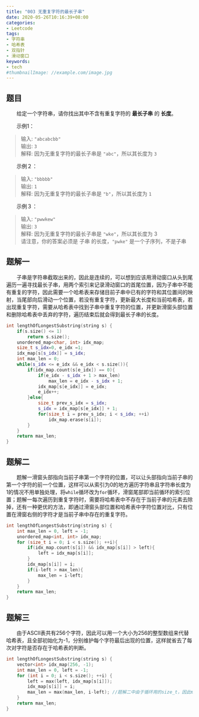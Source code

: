 ```yaml
---
title: "003 无重复字符的最长子串"
date: 2020-05-26T10:16:39+08:00
categories:
- Leetcode
tags:
- 字符串
- 哈希表
- 双指针
- 滑动窗口
keywords:
- tech
#thumbnailImage: //example.com/image.jpg
---
```


<!--more-->

## 题目
　　给定一个字符串，请你找出其中不含有重复字符的 **最长子串** 的 **长度**。

　　示例1：
> 输入: `"abcabcbb"`  
> 输出: `3`  
> 解释: 因为无重复字符的最长子串是 `"abc"`，所以其长度为 `3`

　　示例２：
> 输入: `"bbbbb"`  
> 输出: `1`  
> 解释: 因为无重复字符的最长子串是 `"b"`，所以其长度为 `1`

　　示例３：
> 输入: `"pwwkew"`  
> 输出: `3`  
> 解释: 因为无重复字符的最长子串是 `"wke"`，所以其长度为 3  
> 请注意，你的答案必须是 子串 的长度，`"pwke"` 是一个子序列，不是子串

## 题解一
　　子串是字符串截取出来的，因此是连续的，可以想到应该用滑动窗口从头到尾遍历一遍寻找最长子串，用两个索引来记录滑动窗口的首尾位置，因为子串中不能有重复的字符，因此需要一个哈希表来存储目前子串中已有的字符和其位置间的映射，当尾部向后滑动一个位置，若没有重复字符，更新最大长度和当前哈希表，若出现重复字符，需要从哈希表中找到子串中重复字符的位置，并更新滑窗头部位置和删除哈希表中丢弃的字符，遍历结束后就会得到最长子串的长度。
```cpp
int lengthOfLongestSubstring(string s) {
    if(s.size() <= 1)
        return s.size();
    unordered_map<char, int> idx_map;
    size_t s_idx=0, e_idx =1;
    idx_map[s[s_idx]] = s_idx;
    int max_len = 0;
    while(s_idx <= e_idx && e_idx < s.size()){
        if(idx_map.count(s[e_idx]) == 0){
            if(e_idx - s_idx + 1 > max_len)
                max_len = e_idx - s_idx + 1;
            idx_map[s[e_idx]] = e_idx;
            e_idx++;
        }else{
            size_t prev_s_idx = s_idx;
            s_idx = idx_map[s[e_idx]] + 1;
            for(size_t i = prev_s_idx; i < s_idx; ++i)
                idx_map.erase(s[i]);
        }
    }
    return max_len;
}
```

## 题解二
　　题解一滑窗头部指向当前子串第一个字符的位置，可以让头部指向当前子串的第一个字符的前一个位置，这样可以从索引为0的地方遍历字符串且字符串长度为1的情况不用单独处理，将`while`循环改为`for`循环，滑窗尾部即当前循环的索引位置；题解一每次遍历到重复字符时，需要将哈希表中不存在于当前子串的元素去除掉，还有一种更优的方法，即通过滑窗头部位置和哈希表中字符位置对比，只有位置在滑窗右侧的字符才是当前子串中存在的重复字符。
```cpp
int lengthOfLongestSubstring(string s) {
    int max_len = 0, left = -1;
    unordered_map<int, int> idx_map;
    for (size_t i = 0; i < s.size(); ++i){
        if(idx_map.count(s[i]) && idx_map[s[i]] > left){
            left = idx_map[s[i]];
        }
        idx_map[s[i]] = i;
        if(i-left > max_len){
            max_len = i-left;
        }
    }
    return max_len;
}
```

## 题解三
　　由于ASCII表共有256个字符，因此可以用一个大小为256的整型数组来代替哈希表，且全部初始化为-1，分别维护每个字符最后出现的位置，这样就省去了每次对字符是否存在于哈希表的判断。
```cpp
int lengthOfLongestSubstring(string s) {
    vector<int> idx_map(256, -1);
    int max_len = 0, left = -1;
    for (int i = 0; i < s.size(); ++i) {
        left = max(left, idx_map[s[i]]);
        idx_map[s[i]] = i;
        max_len = max(max_len, i-left); //题解二中由于循环用的size_t，因此max函数会报错
    }
    return max_len;
}
```